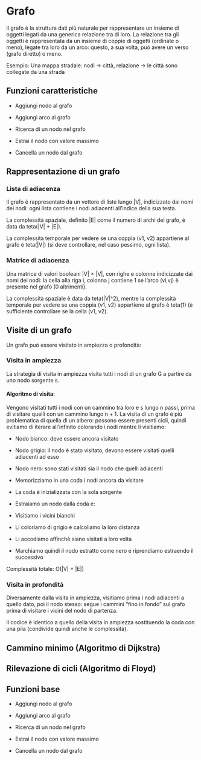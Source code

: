 # Grafo

Il grafo è la struttura dati più naturale per rappresentare un insieme di oggetti legati da una generica relazione tra di loro.
La relazione tra gli oggetti è rappresentata da un insieme di coppie di oggetti (ordinate o meno), legate tra loro da un arco: questo, a sua volta, può avere un verso (grafo diretto) o meno.

Esempio: Una mappa stradale: nodi → città, relazione → le città sono collegate da una strada


## Funzioni caratteristiche

* Aggiungi nodo al grafo

* Aggiungi arco al grafo

* Ricerca di un nodo nel grafo

* Estrai il nodo con valore massimo

* Cancella un nodo dal grafo


## Rappresentazione di un grafo

### Lista di adiacenza

Il grafo è rappresentato da un vettore di liste lungo |V|, indicizzato dai nomi dei nodi: ogni lista contiene i nodi adiacenti all’indice della sua testa.

La complessità spaziale, definito |E| come il numero di archi del grafo, è data da teta(|V| + |E|).

La complessità temporale per vedere se una coppia (v1, v2) appartiene al grafo è teta(|V|) (si deve controllare, nel caso pessimo, ogni lista).

### Matrice di adiacenza

Una matrice di valori booleani |V| × |V|, con righe e colonne indicizzate dai nomi dei nodi: la cella alla riga i, colonna j contiene 1 se l’arco (vi,vj) è presente nel grafo (0 altrimenti).

La complessità spaziale è data da teta(|V|^2), mentre la complessità temporale per vedere se una coppia (v1, v2) appartiene al grafo è teta(1) (è sufficiente controllare se la cella (v1, v2).

## Visite di un grafo

Un grafo può essere visitato in ampiezza o profondità:

### Visita in ampiezza

La strategia di visita in ampiezza visita tutti i nodi di un grafo G a partire da uno nodo sorgente s.

#### Algoritmo di visita: 

Vengono visitati tutti i nodi con un cammino tra loro e s lungo n passi, prima di visitare quelli con un cammino lungo n + 1.
La visita di un grafo è più problematica di quella di un albero: possono essere presenti cicli, quindi evitiamo di iterare all’infinito colorando i nodi mentre li visitiamo:
 * Nodo bianco: deve essere ancora visitato
 * Nodo grigio: il nodo è stato visitato, devono essere visitati quelli adiacenti ad esso
 * Nodo nero: sono stati visitati sia il nodo che quelli adiacenti
 
* Memorizziamo in una coda i nodi ancora da visitare 
* La coda è inizializzata con la sola sorgente 
* Estraiamo un nodo dalla coda e:
 * Visitiamo i vicini bianchi
 * Li coloriamo di grigio e calcoliamo la loro distanza 
 * Li accodiamo affinchè siano visitati a loro volta
* Marchiamo quindi il nodo estratto come nero e riprendiamo estraendo il successivo 

Complessità totale: O(|V| + |E|)

### Visita in profondità

Diversamente dalla visita in ampiezza, visitiamo prima i nodi adiacenti a quello dato, poi il nodo stesso: segue i cammini “fino in fondo” sul grafo prima di visitare i vicini del nodo di partenza.

Il codice è identico a quello della visita in ampiezza sostituendo la coda con una pila (condivide quindi anche le complessità).

## Cammino minimo (Algoritmo di Dijkstra)

## Rilevazione di cicli (Algoritmo di Floyd)

## Funzioni base

* Aggiungi nodo al grafo

* Aggiungi arco al grafo

* Ricerca di un nodo nel grafo

* Estrai il nodo con valore massimo

* Cancella un nodo dal grafo

